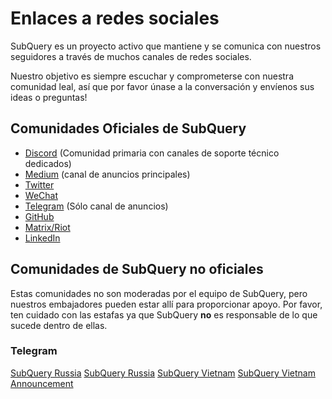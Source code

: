 # Enlaces a redes sociales

SubQuery es un proyecto activo que mantiene y se comunica con nuestros seguidores a través de muchos canales de redes sociales.

Nuestro objetivo es siempre escuchar y comprometerse con nuestra comunidad leal, así que por favor únase a la conversación y envíenos sus ideas o preguntas!

## Comunidades Oficiales de SubQuery

- [Discord](https://discord.com/invite/78zg8aBSMG) (Comunidad primaria con canales de soporte técnico dedicados)
- [Medium](https://subquery.medium.com) (canal de anuncios principales)
- [Twitter](https://twitter.com/subquerynetwork)
- [WeChat]()
- [Telegram](https://t.me/subquerynetwork) (Sólo canal de anuncios)
- [GitHub](https://github.com/SubQuery/subql)
- [Matrix/Riot](https://matrix.to/#/#subquery:matrix.org)
- [LinkedIn](https://www.linkedin.com/company/subquery)

## Comunidades de SubQuery no oficiales

Estas comunidades no son moderadas por el equipo de SubQuery, pero nuestros embajadores pueden estar allí para proporcionar apoyo. Por favor, ten cuidado con las estafas ya que SubQuery **no** es responsable de lo que sucede dentro de ellas.

### Telegram

[SubQuery Russia](https://t.me/SubQuery_russia) [SubQuery Russia](https://t.me/SubQueryRu) [SubQuery Vietnam](https://t.me/subqueryvietnam) [SubQuery Vietnam Announcement](https://t.me/subqueryannvn)
